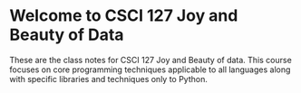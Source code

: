 # Welcome to CSCI 127 Joy and Beauty of Data

These are the class notes for CSCI 127 Joy and Beauty of data. This course focuses on core programming techniques applicable to all languages along with specific libraries and techniques only to Python.

```{tableofcontents}
```
